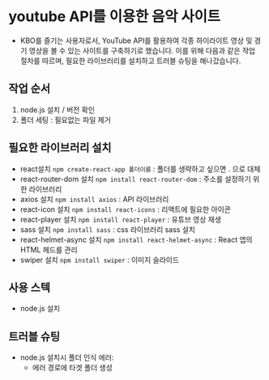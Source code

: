 # youtube API를 이용한 음악 사이트
- KBO를 즐기는 사용자로서, YouTube API를 활용하여 각종 하이라이트 영상 및 경기 영상을 볼 수 있는 사이트를 구축하기로 했습니다. 이를 위해 다음과 같은 작업 절차를 따르며, 필요한 라이브러리를 설치하고 트러블 슈팅을 해나갔습니다.

## 작업 순서
1. node.js 설치 / 버전 확인
2. 폴더 세팅 : 필요없는 파일 제거

## 필요한 라이브러리 설치
- react설치 `npm create-react-app 폴더이름` : 폴더를 생략하고 싶으면 . 으로 대체
- react-router-dom 설치 `npm install react-router-dom` : 주소를 설정하기 위한 라이브러리
- axios 설치 `npm install axios` : API 라이브러리
- react-icon 설치 `npm install react-icons` : 리액트에 필요한 아이콘
- react-player 설치 `npm install react-player` : 유튜브 영상 재생
- sass 설치 `npm install sass` : css 라이브러리 sass 설치
- react-helmet-async 설치 `npm install react-helmet-async` : React 앱의 HTML 헤드를 관리
- swiper 설치 `npm install swiper` : 이미지 슬라이드

## 사용 스텍
- node.js 설치

## 트러블 슈팅
- node.js 설치시 폴더 인식 에러:
    - 에러 경로에 타겟 폴더 생성 